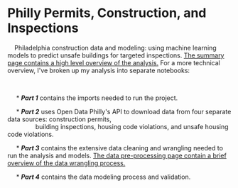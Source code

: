 # Philly Permits, Construction, and Inspections

&nbsp;&nbsp;&nbsp;&nbsp;Philadelphia construction data and modeling: using machine learning models to predict unsafe buildings for targeted inspections.  [The summary page contains a high level overview of the analysis.](https://github.com/heavenstobetsy/PhillyConstruction/blob/master/Summary.md) For a more technical overview, I've broken up my analysis into separate notebooks:

&nbsp;

</p>

&nbsp;&nbsp;&nbsp;&nbsp; * **_Part 1_** contains the imports needed to run the project.

&nbsp;&nbsp;&nbsp;&nbsp; * **_Part 2_** uses Open Data Philly's API to download data from four separate data sources: construction permits,  
&nbsp;&nbsp;&nbsp;&nbsp;&nbsp;&nbsp;&nbsp;&nbsp;&nbsp;&nbsp;&nbsp;&nbsp;&nbsp;&nbsp;&nbsp; building inspections, housing code violations, and unsafe housing code violations. 

&nbsp;&nbsp;&nbsp;&nbsp; * **_Part 3_** contains the extensive data cleaning and wrangling needed to run the analysis and models. [The data pre-processing page contain a brief overview of the data wrangling process.](https://github.com/heavenstobetsy/PhillyConstruction/blob/master/Data%20pre-processing.md)

&nbsp;&nbsp;&nbsp;&nbsp; * **_Part 4_** contains the data modeling process and validation.
